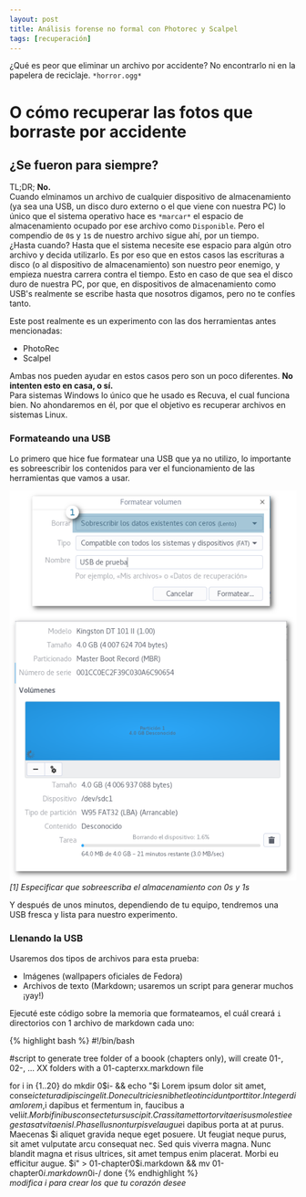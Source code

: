 ```yaml
---
layout: post
title: Análisis forense no formal con Photorec y Scalpel
tags: [recuperación]
---
```



¿Qué es peor que eliminar un archivo por accidente? No encontrarlo ni en la papelera de reciclaje. `*horror.ogg*`  

# O cómo recuperar las fotos que borraste por accidente

## ¿Se fueron para siempre?

TL;DR; **No.**  
Cuando elminamos un archivo de cualquier dispositivo de almacenamiento (ya sea una USB, un disco duro externo o el que viene con nuestra PC) lo único que el sistema operativo hace es `*marcar*` el espacio de almacenamiento ocupado por ese archivo como `Disponible`. Pero el compendio de `0`s y `1`s de nuestro archivo sigue ahí, por un tiempo.  
¿Hasta cuando? Hasta que el sistema necesite ese espacio para algún otro archivo y decida utilizarlo. Es por eso que en estos casos las escrituras a disco (o al dispositivo de almacenamiento) son nuestro peor enemigo, y empieza nuestra carrera contra el tiempo. Esto en caso de que sea el disco duro de nuestra PC, por que, en dispositivos de almacenamiento como USB's realmente se escribe hasta que nosotros digamos, pero no te confíes tanto.  

Este post realmente es un experimento con las dos herramientas antes mencionadas: 
* PhotoRec
* Scalpel  

Ambas nos pueden ayudar en estos casos pero son un poco diferentes. **No intenten esto en casa, o sí.**    
Para sistemas Windows lo único que he usado es Recuva, el cual funciona bien. No ahondaremos en él, por que el objetivo es recuperar archivos en sistemas Linux.  

### Formateando una USB
Lo primero que hice fue formatear una USB que ya no utilizo, lo importante es sobreescribir los contenidos para ver el funcionamiento de las herramientas que vamos a usar.

![formateando una usb](../images/photorec-scalpel/steps/1format.png)  
*[1] Especificar que sobreescriba el almacenamiento con 0s y 1s*  

Y después de unos minutos, dependiendo de tu equipo, tendremos una USB fresca y lista para nuestro experimento.  

### Llenando la USB

Usaremos dos tipos de archivos para esta prueba:  
* Imágenes (wallpapers oficiales de Fedora)  
* Archivos de texto (Markdown; usaremos un script para generar muchos ¡yay!)  


Ejecuté este código sobre la memoria que formateamos, el cuál creará `i` directorios con 1 archivo de markdown cada uno:  

{% highlight bash %}
#!/bin/bash

#script to generate tree folder of a boook (chapters only), will create  01-, 02-, ... XX folders with a 01-capterxx.markdown file

for i in {1..20}
do
   mkdir 0$i- && echo "$i Lorem ipsum dolor sit amet, conse$i ctetur adipiscing elit. Donec ultricies nibh et leo tincidunt porttitor. Integer diam lorem,$i dapibus et fermentum in, faucibus a veli$i t. Morbi finibus consectetur suscipit. Cras sit amet tortor vitae risus molestie egestas at vitae nisl. Phasellus non turpis vel augue$i dapibus porta at at purus. Maecenas $i aliquet gravida neque eget posuere. Ut feugiat neque purus, sit amet vulputate arcu consequat nec. Sed quis viverra magna. Nunc blandit magna et risus ultrices, sit amet tempus enim placerat. Morbi eu efficitur augue. $i" > 01-chapter0$i.markdown  && mv 01-chapter0$i.markdown 0$i-/
done
{% endhighlight %}  
*modifica i para crear los que tu corazón desee*  






















